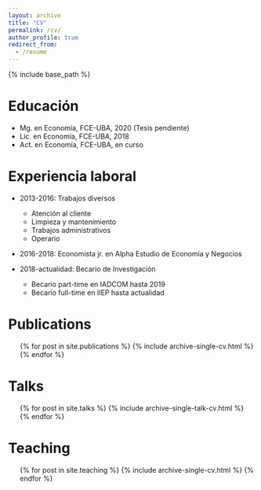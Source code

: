 ```yaml
---
layout: archive
title: "CV"
permalink: /cv/
author_profile: true
redirect_from:
  - /resume
---
```


{% include base_path %}

Educación
======
* Mg. en Economía, FCE-UBA, 2020 (Tesis pendiente)
* Lic. en Economía, FCE-UBA, 2018
* Act. en Economía, FCE-UBA, en curso

Experiencia laboral
======
* 2013-2016: Trabajos diversos
  *  Atención al cliente
  *  Limpieza y mantenimiento
  *  Trabajos administrativos
  *  Operario
* 2016-2018: Economista jr. en Alpha Estudio de Economía y Negocios

* 2018-actualidad: Becario de Investigación
  * Becario part-time en IADCOM hasta 2019
  * Becario full-time en IIEP hasta actualidad
  
<!-- Skills
======
* Skill 1
* Skill 2
  * Sub-skill 2.1
  * Sub-skill 2.2
  * Sub-skill 2.3
* Skill 3 -->

Publications
======
  <ul>{% for post in site.publications %}
    {% include archive-single-cv.html %}
  {% endfor %}</ul>
  
Talks
======
  <ul>{% for post in site.talks %}
    {% include archive-single-talk-cv.html %}
  {% endfor %}</ul>
  
Teaching
======
  <ul>{% for post in site.teaching %}
    {% include archive-single-cv.html %}
  {% endfor %}</ul>
  
<!-- Service and leadership
======
* Currently signed in to 43 different slack teams -->
